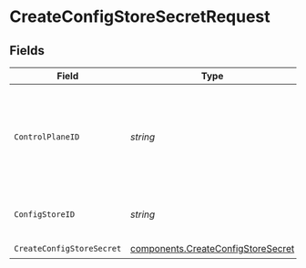 # CreateConfigStoreSecretRequest


## Fields

| Field                                                                                    | Type                                                                                     | Required                                                                                 | Description                                                                              | Example                                                                                  |
| ---------------------------------------------------------------------------------------- | ---------------------------------------------------------------------------------------- | ---------------------------------------------------------------------------------------- | ---------------------------------------------------------------------------------------- | ---------------------------------------------------------------------------------------- |
| `ControlPlaneID`                                                                         | *string*                                                                                 | :heavy_check_mark:                                                                       | The UUID of your control plane. This variable is available in the Konnect manager.       | 9524ec7d-36d9-465d-a8c5-83a3c9390458                                                     |
| `ConfigStoreID`                                                                          | *string*                                                                                 | :heavy_check_mark:                                                                       | Config Store identifier                                                                  | d32d905a-ed33-46a3-a093-d8f536af9a8a                                                     |
| `CreateConfigStoreSecret`                                                                | [components.CreateConfigStoreSecret](../../models/components/createconfigstoresecret.md) | :heavy_check_mark:                                                                       | N/A                                                                                      |                                                                                          |